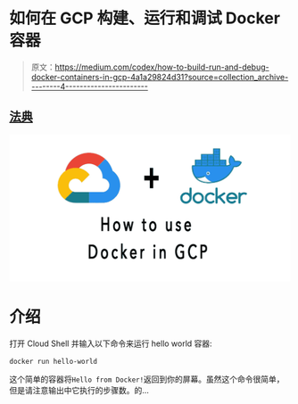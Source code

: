 # 如何在 GCP 构建、运行和调试 Docker 容器

> 原文：<https://medium.com/codex/how-to-build-run-and-debug-docker-containers-in-gcp-4a1a29824d31?source=collection_archive---------4----------------------->

## [法典](http://medium.com/codex)

![](img/307a62d4395b4579e6d8a5e0f41eadf6.png)

# 介绍

打开 Cloud Shell 并输入以下命令来运行 hello world 容器:

```
docker run hello-world
```

这个简单的容器将`Hello from Docker!`返回到你的屏幕。虽然这个命令很简单，但是请注意输出中它执行的步骤数。的…